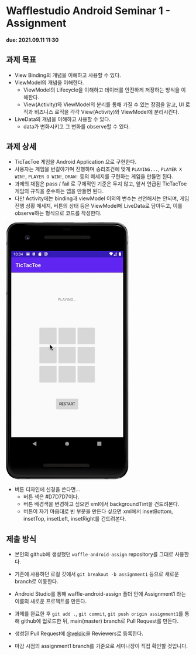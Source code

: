 # Wafflestudio Android Seminar 1 - Assignment
#### due: 2021.09.11 11:30

## 과제 목표
- View Binding의 개념을 이해하고 사용할 수 있다.
- ViewModel의 개념을 이해한다.
    - ViewModel의 Lifecycle을 이해하고 데이터를 안전하게 저장하는 방식을 이해한다.
    - View(Activity)와 ViewModel의 분리를 통해 가질 수 있는 장점을 알고, UI 로직과 비즈니스 로직을 각각 View(Activity)와 ViewModel에 분리시킨다.
- LiveData의 개념을 이해하고 사용할 수 있다.
    - data가 변화시키고 그 변화를 observe할 수 있다.

## 과제 상세
- TicTacToe 게임을 Android Application 으로 구현한다.
- 사용자는 게임을 번갈아가며 진행하며 승리조건에 맞게 `PLAYING...`, `PLAYER X WIN!`, `PLAYER O WIN!`, `DRAW!` 등의 메세지를 구현하는 게임을 만들면 된다.
- 과제의 채점은 pass / fail 로 구체적인 기준은 두지 않고, 앞서 언급된 TicTacToe 게임의 규칙을 준수하는 앱을 만들면 된다.
- 다만 Activity에는 binding과 viewModel 이외의 변수는 선언해서는 안되며, 게임 진행 상황 메세지, 버튼의 상태 등은 ViewModel에 LiveData로 담아두고, 이를 observe하는 형식으로 코드를 작성한다.

![example](demo.gif)

- 버튼 디자인에 신경을 쓴다면...
    - 버튼 색은 #D7D7D7이다.
    - 버튼 배경색을 변경하고 싶으면 xml에서 backgroundTint을 건드려본다.
    - 버튼이 자기 마음대로 빈 부분을 만든다 싶으면 xml에서 insetBottom, insetTop, insetLeft, insetRight를 건드려본다.

## 제출 방식
- 본인의 github에 생성했던 `waffle-android-assign` repository를 그대로 사용한다. 
- 기존에 사용하던 로컬 깃에서 `git breakout -b assignment1` 등으로 새로운 branch로 이동한다.
- Android Studio를 통해 waffle-android-assign 폴더 안에 Assignment1 라는 이름의 새로운 프로젝트를 만든다.
- 과제를 완료한 후 `git add .`, `git commit`, `git push origin assignment1`를 통해 github에 업로드한 뒤, main(master) branch로 Pull Request를 만든다.
- 생성된 Pull Request에 [@veldic](https://github.com/veldic)을 Reviewers로 등록한다.

- 마감 시점의 assignment1 branch를 기준으로 세미나장이 직접 확인할 것입니다.

